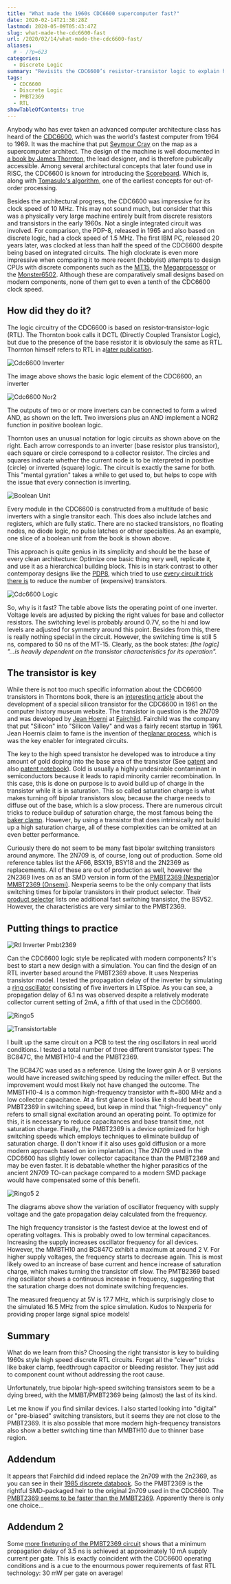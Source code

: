 ```yaml
---
title: "What made the 1960s CDC6600 supercomputer fast?"
date: 2020-02-14T21:38:28Z
lastmod: 2020-05-09T05:43:47Z
slug: what-made-the-cdc6600-fast
url: /2020/02/14/what-made-the-cdc6600-fast/
aliases:
  # - /?p=623
categories:
  - Discrete Logic
summary: "Revisits the CDC6600’s resistor-transistor logic to explain how clever circuit tricks delivered 36 MHz performance." 
tags:
  - CDC6600
  - Discrete Logic
  - PMBT2369
  - RTL
showTableOfContents: true
---
```


Anybody who has ever taken an advanced computer architecture class has heard of the [CDC6600](https://en.wikipedia.org/wiki/CDC_6600), which was the world's fastest computer from 1964 to 1969. It was the machine that put [Seymour Cray](https://en.wikipedia.org/wiki/Seymour_Cray) on the map as a supercomputer architect. The design of the machine is well documented in [a book by James Thornton](https://archive.computerhistory.org/resources/text/CDC/cdc.6600.thornton.design_of_a_computer_the_control_data_6600.1970.102630394.pdf), the lead designer, and is therefore publically accessible. Among several architectural concepts that later found use in RISC, the CDC6600 is known for introducing the [Scoreboard](https://en.wikipedia.org/wiki/Scoreboarding). Which is, along with [Tomasulo's algorithm](https://en.wikipedia.org/wiki/Tomasulo_algorithm), one of the earliest concepts for out-of-order processing.

Besides the architectural progress, the CDC6600 was impressive for its clock speed of 10 MHz. This may not sound much, but consider that this was a physically very large machine entirely built from discrete resistors and transistors in the early 1960s. Not a single integrated circuit was involved. For comparison, the PDP-8, released in 1965 and also based on discrete logic, had a clock speed of 1.5 MHz. The first IBM PC, released 20 years later, was clocked at less than half the speed of the CDC6600 despite being based on integrated circuits. The high clockrate is even more impressive when comparing it to more recent (hobbyist) attempts to design CPUs with discrete components such as the [MT15](http://www.6502.org/users/dieter/mt15/mt15.htm), the [Megaprocessor](http://www.megaprocessor.com/) or the [Monster6502](https://monster6502.com/). Although these are comparatively small designs based on modern components, none of them get to even a tenth of the CDC6600 clock speed.

## How did they do it?

The logic circuitry of the CDC6600 is based on resistor-transistor-logic (RTL).  The Thornton book calls it DCTL (Directly Coupled Transistor Logic), but due to  the presence of the base resistor it is obviosuly the same as RTL. Thornton himself refers to RTL in a[later publication](https://ieeexplore.ieee.org/document/4639400).

![Cdc6600 Inverter](cdc6600_inverter.png)

The image above shows the basic logic element of the CDC6600, an inverter

![Cdc6600 Nor2](cdc6600_nor2.png)

The outputs of two or or more inverters can be connected to form a wired AND, as shown on the left. Two inversions plus an AND implement a NOR2 function in positive boolean logic.

Thornton uses an unusual notation for logic circuits as shown above on the right. Each arrow corresponds to an inverter (base resistor plus transistor), each square or circle correspond to a collector resistor. The circles and squares indicate whether the current node is to be interpreted in positive (circle) or inverted (square) logic. The circuit is exactly the same for both. This "mental gyration" takes a while to get used to, but helps to cope with the issue that every connection is inverting.

![Boolean Unit](boolean_unit.png)

Every module in the CDC6600 is constructed from a multitude of basic inverters  with a single transitor each. This does also include latches and registers, which are fully static. There are no stacked transistors, no floating nodes, no diode logic, no pulse latches or other specialties. As an example, one slice of a boolean unit from the book is shown above.

This approach is quite genius in its simplicity and should be the base of every clean architecture: Optimize one basic thing very well, replicate it, and use it as a hierarchical building block. This is in stark contrast to other contemporay designs like the [PDP8](http://pdp8online.org/), which tried to use [every circuit trick there is](https://hackaday.io/project/8449-hackaday-ttlers/log/130460-bizarre-dtl-logic-levels-the-discrete-component-pdp-8) to reduce the number of (expensive) transistors.

![Cdc6600 Logic](cdc6600_logic.png)

So, why is it fast? The table above lists the operating point of one inverter. Voltage levels are adjusted by picking the right values for base and collector resistors. The switching level is probably around 0.7V, so the hi and low levels are adjusted for symmetry around this point. Besides from this, there is really nothing special in the circuit. However, the switching time is still 5 ns, compared to 50 ns of the MT-15. Clearly, as the book states: *[the logic] "...is heavily dependent on the transistor characteristics for its operation".*

## The transistor is key

While there is not too much specific information about the CDC6600 transistors in Thorntons book, there is an [interesting article](https://www.computerhistory.org/siliconengine/silicon-transistor-exceeds-germanium-speed/) about the development of a special silicon transistor for the CDC6600 in 1961 on the computer history museum website. The transistor in question is the 2N709 and was developed by [Jean Hoerni](https://en.wikipedia.org/wiki/Jean_Hoerni) at [Fairchild](https://en.wikipedia.org/wiki/Fairchild_Semiconductor). Fairchild was the company that put "Silicon" into "Silicon Valley" and was a fairly recent startup in 1961. Jean Hoernis claim to fame is the invention of the[planar process](https://en.wikipedia.org/wiki/Planar_process), which is was the key enabler for integrated circuits.

The key to the high speed transistor he developed was to introduce a tiny amount of gold doping into the base area of the transistor (See [patent](https://patents.google.com/patent/US3184347) and also [patent notebook](https://archive.computerhistory.org/resources/access/text/2013/03/102722910-05-01-acc.pdf)). Gold is usually a highly undesirable contaminant in semiconductors because it leads to rapid minority carrier recombination. In this case, this is done on purpose is to avoid build up of charge in the transistor while it is in saturation. This so called saturation charge is what makes turning off bipolar transistors slow, because the charge needs to diffuse out of the base, which is a slow process. There are numerous circuit tricks to reduce buildup of saturation charge, the most famous being the [baker clamp](https://en.wikipedia.org/wiki/Baker_clamp). However, by using a transistor that does intrinsically not build up a high saturation charge, all of these complexities can be omitted at an even better performance.

Curiously there do not seem to be many fast bipolar switching transistors around anymore. The 2N709 is, of course, long out of production. Some old reference tables list the AF66, BSX19, BSY18 and the 2N2369 as replacements. All of these are out of production as well, however the 2N2369 lives on as an SMD version in form of the [PMBT2369 (Nexperia)](https://www.nexperia.com/products/automotive-qualified-products-aec-q100-q101/automotive-bipolar-transistors/general-purpose-bipolar-transistors/switching-transistors-single-double/PMBT2369.html)or [MMBT2369 (Onsemi)](https://www.onsemi.com/pub/Collateral/MMBT2369LT1-D.PDF). Nexperia seems to be the only company that lists switching times for bipolar transistors in their product selector. Their [product selector](https://www.nexperia.com/products/bipolar-transistors/general-purpose-bipolar-transistors/switching-transistors-single-double/#/p=1,s=0,f=c3f7f2:20;240,c=,rpp=,fs=0,sc=,so=,es=) lists one additional fast switching transistor, the BSV52. However, the characteristics are very similar to the PMBT2369.

## Putting things to practice

![Rtl Inverter Pmbt2369](rtl_inverter_pmbt2369.png)

Can the CDC6600 logic style be replicated with modern components? It's best to start a new design with a simulation. You can find the design of an RTL inverter based around the PMBT2369 above. It uses Nexperias transistor model. I tested the propagation delay of the inverter by simulating a [ring oscillator](https://en.wikipedia.org/wiki/Ring_oscillator) consisting of five inverters in LTSpice. As you can see, a propagation delay of 6.1 ns was observed despite a relatively moderate collector current setting of 2mA, a fifth of that used in the CDC6600.

![Ringo5](ringo5.jpg)

![Transistortable](transistortable.png)

I built up the same circuit on a PCB to test the ring oscillators in real world conditions. I tested a total number of three different transistor types: The BC847C, the MMBTH10-4 and the PMBT2369.

The BC847C was used as a reference. Using the lower gain A or B versions would have increased switching speed by reducing the miller effect. But the improvement would most likely not have changed the outcome. The MMBTH10-4 is a common high-frequency transistor with ft=800 MHz and a low collector capacitance. At a first glance it looks like it should beat the PMBT2369 in switching speed, but keep in mind that "high-frequency" only refers to small signal excitation around an operating point. To optimize for this, it is necessary to reduce capacitances and base transit time, not saturation charge. Finally, the PMBT2369 is a device optimized for high switching speeds which employs techniques to eliminate buildup of saturation charge. (I don't know if it also uses gold diffusion or a more modern approach based on ion implantation.) The 2N709 used in the CDC6600 has slightly lower collector capacitance than the PMBT2369 and may be even faster. It is debatable whether the higher parasitics of the ancient 2N709 TO-can package compared to a modern SMD package would have compensated some of this benefit.

![Ringo5 2](ringo5-2.png)

The diagrams above show the variation of oscillator frequency with supply voltage and the gate propagation delay calculated from the frequency.

The high frequency transistor is the fastest device at the lowest end of operating voltages. This is probably owed to low terminal capacitances. Increasing the supply increases oscillator frequency for all devices. However, the MMBTH10 and BC847C exhibit a maximum at around 2 V. For higher supply voltages, the frequency starts to decrease again. This is most likely owed to an increase of base current and hence increase of saturation charge, which makes turning the transistor off slow. The PMTB2369 based ring oscillator shows a continuous increase in frequency, suggesting that the saturation charge does not dominate switching frequencies.

The measured frequency at 5V is 17.7 MHz, which is surprisingly close to the simulated 16.5 MHz from the spice simulation. Kudos to Nexperia for providing proper large signal spice models!

## Summary

What do we learn from this? Choosing the right transistor is key to building 1960s style high speed discrete RTL circuits. Forget all the "clever" tricks like baker clamp, feedthrough capacitor or bleeding resistor. They just add to component count without addressing the root cause.

Unfortunately, true bipolar high-speed switching transistors seem to be a dying breed, with the MMBT/PMBT2369 being (almost) the last of its kind.

Let me know if you find similar devices. I also started looking into "digital" or "pre-biased" switching transistors, but it seems they are not close to the PMBT2369. It is also possible that more modern high-frequency transistors also show a better switching time than MMBTH10 due to thinner base region.

## Addendum

It appears that Fairchild did indeed replace the 2n709 with the 2n2369, as you can see in their [1985 discrete databook](https://archive.org/details/bitsavers_fairchilddldDiscreteDataBook_35122751/page/n25/mode/2up). So the PMBT2369 is the rightful SMD-packaged heir to the original 2n709 used in the CDC6600. The [PMBT2369 seems to be faster than the MMBT2369](https://hackaday.io/project/170697-discrete-bipolar-logic-rtlltl/log/175352-fast-switching-transistors-pmbt2369-vs-mmbt2369). Apparently there is only one choice...

## Addendum 2

Some [more finetuning of the PMBT2369 circuit](https://hackaday.io/project/170697-evaluating-transistors-for-bipolar-logic-rtl) shows that a minimum propagation delay of 3.5 ns is achieved at approximately 10 mA supply current per gate. This is exactly coincident with the CDC6600 operating conditions and is a cue to the enourmous power requirements of fast RTL technology: 30 mW per gate on average!
